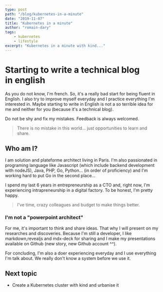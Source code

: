 ```yaml
---
type: post
path: "/blog/kubernetes-in-a-minute"
date: "2019-11-07"
title: "Kubernetes in a minute"
author: "romain-dary"
tags:
    - kubernetes
    - lifestyle
excerpt: "Kubernetes in a minute with kind..."
---
```


# Starting to write a technical blog in english

As you do not know, I'm french. So, it's a really bad start for being fluent in English. I also try to improve myself everyday and I practice everything I'm interested in. Maybe starting to write in English is not a so terrible idea for me and neither for you (because it's a technical blog).

Do not be shy and fix my mistakes. Feedback is always welcomed. 

> There is no mistake in this world… just opportunities to learn and share.


## Who am I?

I am solution and plateforme architect living in Paris. I'm also passionated in programing language like Javascript (which include backend development with nodeJS), Java, PHP, Go, Python… (in order of proficiency) and I'm working hard to put Go in the second place…

I spend my last 6 years in entrepreneurship as a CTO and, right now, I'm experiencing intrapreneurship in a digital factory. To be honest, I'm pretty happy.

> I've time, crazy colleagues and budget to make things better.

### I'm not a "powerpoint architect"

For me, it's important to think and share ideas. That why I will present on my researches and discoveries. Because I'm still a developer, I like markdown,revealjs and mdx-deck for sharing and I make my presentations available on Github (new story, new Github account ^^).

For concluding, I'm also a doer experiencing everyday and I use everything I'm talk about. We really don't know a system before we use it.

## Next topic

- Create a Kubernetes cluster with kind and urbanise it
